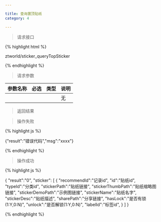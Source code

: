 ```yaml
---

title: 查询置顶贴纸
category: 4

---
```


> 请求接口

{% highlight html %}

ztworld/sticker_queryTopSticker

{% endhighlight %}

> 请求参数

|参数名称			|必选		|类型		|说明									
|-------------------|:---------:|:---------:|--------------------------------------------
|					|			|			|无


> 返回结果

> 操作失败

{% highlight js %}

{"result":"错误代码","msg":"xxxx"}

{% endhighlight %}

> 操作成功

{% highlight js %}

{
	"result":"0", 
	"sticker":
	[
		{
			"recommendId":"记录id",
			"id":"贴纸id",
			"typeId":"分类id",
			"stickerPath":"贴纸链接",
			"stickerThumbPath":"贴纸缩略图链接",
			"stickerDemoPath":"示例图链接",
			"stickerName":"贴纸名字",
			"stickerDesc":"贴纸描述",
			"sharePath":"分享链接",
			"hasLock":"是否有锁(1:Y,0:N)",
			"unlock":"是否解锁(1:Y,0:N)",
			"labelId":"标签id",
		}
	]
}

{% endhighlight %}
